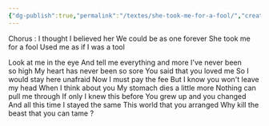 ```yaml
---
{"dg-publish":true,"permalink":"/textes/she-took-me-for-a-fool/","created":"2024-04-08T12:06:16.405+02:00","updated":"2024-04-08T16:57:16.927+02:00"}
---
```


Chorus :
I thought I believed her
We could be as one forever
She took me for a fool
Used me as if I was a tool

Look at me in the eye
And tell me everything and more
I've never been so high
My heart has never been so sore
You said that you loved me
So I would stay here unafraid
Now I must pay the fee
But I know you won't leave my head
When I think about you
My stomach dies a little more
Nothing can pull me through
If only I knew this before
You grew up and you changed
And all this time I stayed the same
This world that you arranged
Why kill the beast that you can tame ?
